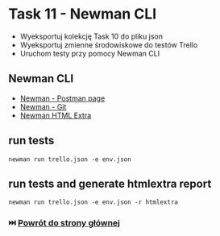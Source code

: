 # Task 11 - Newman CLI

* Wyeksportuj kolekcję Task 10 do pliku json
* Wyeksportuj zmienne środowiskowe do testów Trello
* Uruchom testy przy pomocy Newman CLI

## Newman CLI

* [Newman - Postman page](https://learning.postman.com/docs/collections/using-newman-cli/command-line-integration-with-newman/)
* [Newman - Git](https://github.com/postmanlabs/newman)
* [Newman HTML Extra](https://www.npmjs.com/package/newman-reporter-htmlextra)

## run tests

```text
newman run trello.json -e env.json
```

## run tests and generate htmlextra report

```text
newman run trello.json -e env.json -r htmlextra
```

### ⏭️ [Powrót do strony głównej](../../README.md)